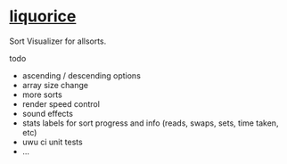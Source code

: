 # [liquorice](https://kairuz.github.io/liquorice/)

Sort Visualizer for allsorts.

todo
  - ascending / descending options
  - array size change
  - more sorts
  - render speed control
  - sound effects
  - stats labels for sort progress and info (reads, swaps, sets, time taken, etc)
  - uwu ci unit tests
  - ...
